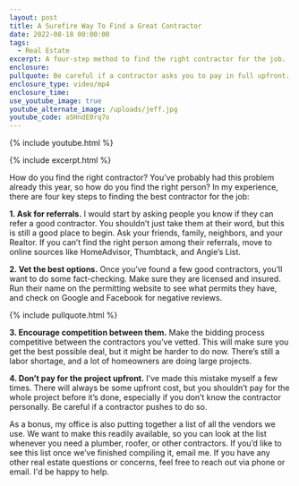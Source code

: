```yaml
---
layout: post
title: A Surefire Way To Find a Great Contractor
date: 2022-08-18 00:00:00
tags:
  - Real Estate
excerpt: A four-step method to find the right contractor for the job.
enclosure:
pullquote: Be careful if a contractor asks you to pay in full upfront.
enclosure_type: video/mp4
enclosure_time:
use_youtube_image: true
youtube_alternate_image: /uploads/jeff.jpg
youtube_code: aSHndE0rq7o
---
```

{% include youtube.html %}

{% include excerpt.html %}

How do you find the right contractor? You’ve probably had this problem already this year, so how do you find the right person? In my experience, there are four key steps to finding the best contractor for the job:

**1\. Ask for referrals.** I would start by asking people you know if they can refer a good contractor. You shouldn’t just take them at their word, but this is still a good place to begin. Ask your friends, family, neighbors, and your Realtor. If you can’t find the right person among their referrals, move to online sources like HomeAdvisor, Thumbtack, and Angie’s List.

**2\. Vet the best options.** Once you’ve found a few good contractors, you’ll want to do some fact-checking. Make sure they are licensed and insured. Run their name on the permitting website to see what permits they have, and check on Google and Facebook for negative reviews.

{% include pullquote.html %}

**3\. Encourage competition between them.** Make the bidding process competitive between the contractors you’ve vetted. This will make sure you get the best possible deal, but it might be harder to do now. There’s still a labor shortage, and a lot of homeowners are doing large projects.&nbsp;

**4\. Don’t pay for the project upfront.** I’ve made this mistake myself a few times. There will always be some upfront cost, but you shouldn’t pay for the whole project before it’s done, especially if you don’t know the contractor personally. Be careful if a contractor pushes to do so.

As a bonus, my office is also putting together a list of all the vendors we use. We want to make this readily available, so you can look at the list whenever you need a plumber, roofer, or other contractors. If you’d like to see this list once we’ve finished compiling it, email me. If you have any other real estate questions or concerns, feel free to reach out via phone or email. I'd be happy to help.